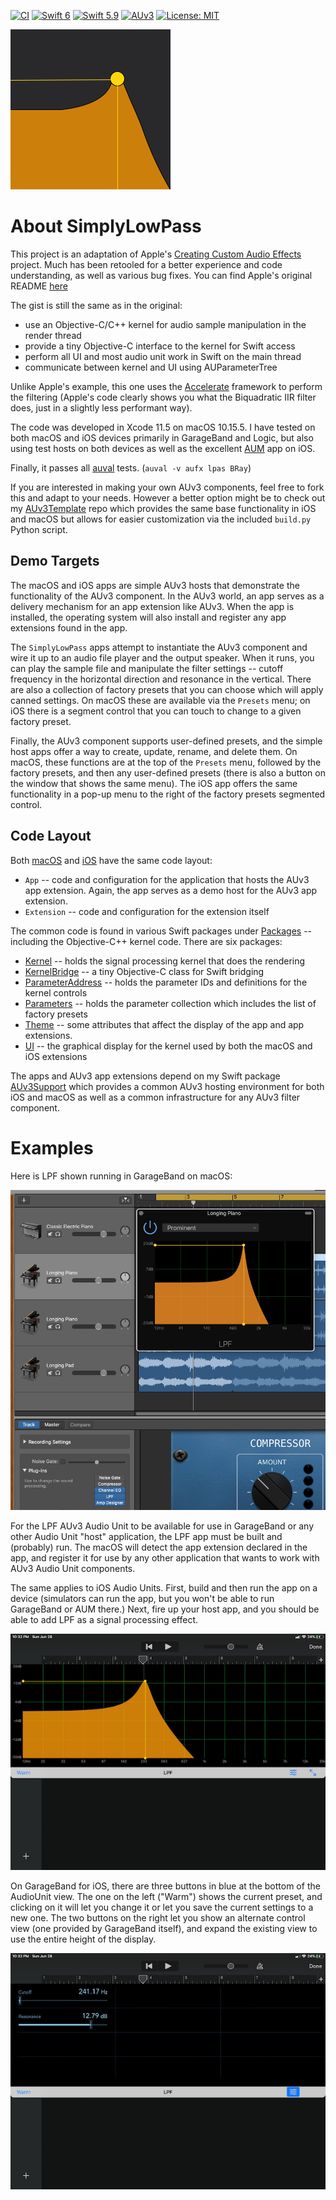 [![CI](https://github.com/bradhowes/LPF/actions/workflows/CI.yml/badge.svg)](https://github.com/bradhowes/LPF/actions/workflows/CI.yml)
[![Swift 6](https://img.shields.io/badge/Swift-6-orange.svg?style=flat)](https://swift.org)
[![Swift 5.9](https://img.shields.io/badge/Swift-5.9-orange.svg?style=flat)](https://swift.org)
[![AUv3](https://img.shields.io/badge/AUv3-green.svg)](https://developer.apple.com/documentation/audiotoolbox/audio_unit_v3_plug-ins)
[![License: MIT](https://img.shields.io/badge/License-MIT-A31F34.svg)](https://opensource.org/licenses/MIT)

![](macOS/App/Assets.xcassets/AppIcon.appiconset/256px.png)

# About SimplyLowPass

This project is an adaptation of Apple's [Creating Custom Audio
Effects](https://developer.apple.com/documentation/audiotoolbox/audio_unit_v3_plug-ins/creating_custom_audio_effects)
project. Much has been retooled for a better experience and code understanding, as well as various bug fixes. You can
find Apple's original README [here](Documentation/APPLE_README.md)

The gist is still the same as in the original:

* use an Objective-C/C++ kernel for audio sample manipulation in the render thread
* provide a tiny Objective-C interface to the kernel for Swift access
* perform all UI and most audio unit work in Swift on the main thread
* communicate between kernel and UI using AUParameterTree

Unlike Apple's example, this one uses the [Accelerate](https://developer.apple.com/documentation/accelerate)
framework to perform the filtering (Apple's code clearly shows you what the Biquadratic IIR filter does, just in
a slightly less performant way).

The code was developed in Xcode 11.5 on macOS 10.15.5. I have tested on both macOS and iOS devices primarily in
GarageBand and Logic, but also using test hosts on both devices as well as the excellent
[AUM](https://apps.apple.com/us/app/aum-audio-mixer/id1055636344) app on iOS.

Finally, it passes all
[auval](https://developer.apple.com/library/archive/documentation/MusicAudio/Conceptual/AudioUnitProgrammingGuide/AudioUnitDevelopmentFundamentals/AudioUnitDevelopmentFundamentals.html)
tests. (`auval -v aufx lpas BRay`)

If you are interested in making your own AUv3 components, feel free to fork this and adapt to your needs. However a
better option might be to check out my [AUv3Template](https://github.com/bradhowes/AUv3Template) repo which provides the
same base functionality in iOS and macOS but allows for easier customization via the included `build.py` Python script.

## Demo Targets

The macOS and iOS apps are simple AUv3 hosts that demonstrate the functionality of the AUv3 component. In the AUv3
world, an app serves as a delivery mechanism for an app extension like AUv3. When the app is installed, the operating
system will also install and register any app extensions found in the app.

The `SimplyLowPass` apps attempt to instantiate the AUv3 component and wire it up to an audio file player and the output
speaker. When it runs, you can play the sample file and manipulate the filter settings -- cutoff frequency in the
horizontal direction and resonance in the vertical. There are also a collection of factory presets that you can choose
which will apply canned settings. On macOS these are available via the `Presets` menu; on iOS there is a segment control
that you can touch to change to a given factory preset.

Finally, the AUv3 component supports user-defined presets, and the simple host apps offer a way to create, update, 
rename, and delete them. On macOS, these functions are at the top of the `Presets` menu, followed by the factory
presets, and then any user-defined presets (there is also a button on the window that shows the same menu). The iOS app
offers the same functionality in a pop-up menu to the right of the factory presets segmented control.

## Code Layout

Both [macOS](macOS) and [iOS](iOS) have the same code layout:

* `App` -- code and configuration for the application that hosts the AUv3 app extension. Again, the app serves as a 
demo host for the AUv3 app extension.
* `Extension` -- code and configuration for the extension itself

The common code is found in various Swift packages under [Packages](Packages) -- including the Objective-C++ kernel
code. There are six packages:

* [Kernel](Packages/Sources/Kernel) -- holds the signal processing kernel that does the rendering
* [KernelBridge](Packages/Sources/KernelBridge) -- a tiny Objective-C class for Swift bridging
* [ParameterAddress](Packages/Sources/ParameterAddress) -- holds the parameter IDs and definitions for
the kernel controls
* [Parameters](Packages/Sources/Parameters) -- holds the parameter collection which includes the list of factory presets
* [Theme](Packages/Sources/Theme) -- some attributes that affect the display of the app and app extensions.
* [UI](Packages/Sources/UI) -- the graphical display for the kernel used by both the macOS and iOS extensions

The apps and AUv3 app extensions depend on my Swift package [AUv3Support](https://github.com/bradhowes/AUv3Support)
which provides a common AUv3 hosting environment for both iOS and macOS as well as a common infrastructure for any AUv3
filter component.

# Examples

Here is LPF shown running in GarageBand on macOS:

![](Documentation/GarageBand1.png)

For the LPF AUv3 Audio Unit to be available for use in GarageBand or any other Audio Unit "host" application,
the LPF app must be built and (probably) run. The macOS will detect the app extension declared in the app, and
register it for use by any other application that wants to work with AUv3 Audio Unit components.

The same applies to iOS Audio Units. First, build and then run the app on a device (simulators can run the app,
but you won't be able to run GarageBand or AUM there.) Next, fire up your host app, and you should be able to
add LPF as a signal processing effect.

![](Documentation/GarageBand2.jpg)

On GarageBand for iOS, there are three buttons in blue at the bottom of the AudioUnit view. The one on the left
("Warm") shows the current preset, and clicking on it will let you change it or let you save the current
settings to a new one. The two buttons on the right let you show an alternate control view (one provided by
GarageBand itself), and expand the existing view to use the entire height of the display.

![](Documentation/GarageBand3.jpg)
